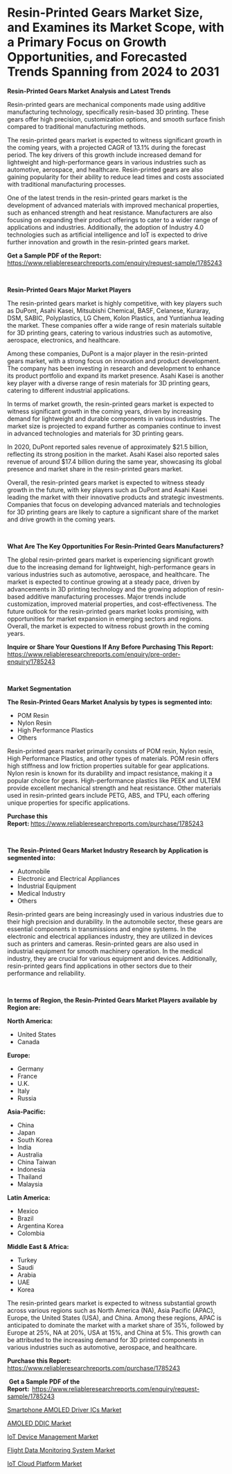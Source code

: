 <p><h1>Resin-Printed Gears Market Size, and Examines its Market Scope, with a Primary Focus on Growth Opportunities, and Forecasted Trends Spanning from 2024 to 2031</h1></p><p><strong>Resin-Printed Gears Market Analysis and Latest Trends</strong></p>
<p><p>Resin-printed gears are mechanical components made using additive manufacturing technology, specifically resin-based 3D printing. These gears offer high precision, customization options, and smooth surface finish compared to traditional manufacturing methods.</p><p>The resin-printed gears market is expected to witness significant growth in the coming years, with a projected CAGR of 13.1% during the forecast period. The key drivers of this growth include increased demand for lightweight and high-performance gears in various industries such as automotive, aerospace, and healthcare. Resin-printed gears are also gaining popularity for their ability to reduce lead times and costs associated with traditional manufacturing processes.</p><p>One of the latest trends in the resin-printed gears market is the development of advanced materials with improved mechanical properties, such as enhanced strength and heat resistance. Manufacturers are also focusing on expanding their product offerings to cater to a wider range of applications and industries. Additionally, the adoption of Industry 4.0 technologies such as artificial intelligence and IoT is expected to drive further innovation and growth in the resin-printed gears market.</p></p>
<p><strong>Get a Sample PDF of the Report:&nbsp;</strong> <a href="https://www.reliableresearchreports.com/enquiry/request-sample/1785243">https://www.reliableresearchreports.com/enquiry/request-sample/1785243</a></p>
<p>&nbsp;</p>
<p><strong>Resin-Printed Gears Major Market Players</strong></p>
<p><p>The resin-printed gears market is highly competitive, with key players such as DuPont, Asahi Kasei, Mitsubishi Chemical, BASF, Celanese, Kuraray, DSM, SABIC, Polyplastics, LG Chem, Kolon Plastics, and Yuntianhua leading the market. These companies offer a wide range of resin materials suitable for 3D printing gears, catering to various industries such as automotive, aerospace, electronics, and healthcare.</p><p>Among these companies, DuPont is a major player in the resin-printed gears market, with a strong focus on innovation and product development. The company has been investing in research and development to enhance its product portfolio and expand its market presence. Asahi Kasei is another key player with a diverse range of resin materials for 3D printing gears, catering to different industrial applications.</p><p>In terms of market growth, the resin-printed gears market is expected to witness significant growth in the coming years, driven by increasing demand for lightweight and durable components in various industries. The market size is projected to expand further as companies continue to invest in advanced technologies and materials for 3D printing gears.</p><p>In 2020, DuPont reported sales revenue of approximately $21.5 billion, reflecting its strong position in the market. Asahi Kasei also reported sales revenue of around $17.4 billion during the same year, showcasing its global presence and market share in the resin-printed gears market.</p><p>Overall, the resin-printed gears market is expected to witness steady growth in the future, with key players such as DuPont and Asahi Kasei leading the market with their innovative products and strategic investments. Companies that focus on developing advanced materials and technologies for 3D printing gears are likely to capture a significant share of the market and drive growth in the coming years.</p></p>
<p>&nbsp;</p>
<p><strong>What Are The Key Opportunities For Resin-Printed Gears Manufacturers?</strong></p>
<p><p>The global resin-printed gears market is experiencing significant growth due to the increasing demand for lightweight, high-performance gears in various industries such as automotive, aerospace, and healthcare. The market is expected to continue growing at a steady pace, driven by advancements in 3D printing technology and the growing adoption of resin-based additive manufacturing processes. Major trends include customization, improved material properties, and cost-effectiveness. The future outlook for the resin-printed gears market looks promising, with opportunities for market expansion in emerging sectors and regions. Overall, the market is expected to witness robust growth in the coming years.</p></p>
<p><strong>Inquire or Share Your Questions If Any Before Purchasing This Report:</strong> <a href="https://www.reliableresearchreports.com/enquiry/pre-order-enquiry/1785243">https://www.reliableresearchreports.com/enquiry/pre-order-enquiry/1785243</a></p>
<p>&nbsp;</p>
<p><strong>Market Segmentation</strong></p>
<p><strong>The Resin-Printed Gears Market Analysis by types is segmented into:</strong></p>
<p><ul><li>POM Resin</li><li>Nylon Resin</li><li>High Performance Plastics</li><li>Others</li></ul></p>
<p><p>Resin-printed gears market primarily consists of POM resin, Nylon resin, High Performance Plastics, and other types of materials. POM resin offers high stiffness and low friction properties suitable for gear applications. Nylon resin is known for its durability and impact resistance, making it a popular choice for gears. High-performance plastics like PEEK and ULTEM provide excellent mechanical strength and heat resistance. Other materials used in resin-printed gears include PETG, ABS, and TPU, each offering unique properties for specific applications.</p></p>
<p><strong>Purchase this Report:&nbsp;</strong><a href="https://www.reliableresearchreports.com/purchase/1785243">https://www.reliableresearchreports.com/purchase/1785243</a></p>
<p>&nbsp;</p>
<p><strong>The Resin-Printed Gears Market Industry Research by Application is segmented into:</strong></p>
<p><ul><li>Automobile</li><li>Electronic and Electrical Appliances</li><li>Industrial Equipment</li><li>Medical Industry</li><li>Others</li></ul></p>
<p><p>Resin-printed gears are being increasingly used in various industries due to their high precision and durability. In the automobile sector, these gears are essential components in transmissions and engine systems. In the electronic and electrical appliances industry, they are utilized in devices such as printers and cameras. Resin-printed gears are also used in industrial equipment for smooth machinery operation. In the medical industry, they are crucial for various equipment and devices. Additionally, resin-printed gears find applications in other sectors due to their performance and reliability.</p></p>
<p>&nbsp;</p>
<p><strong>In terms of Region, the Resin-Printed Gears Market Players available by Region are:</strong></p>
<p>
    <p> <strong> North America: </strong>
        <ul>
            <li>United States</li>
            <li>Canada</li>
        </ul>
        </p> 
    <p> <strong> Europe: </strong>
        <ul>
            <li>Germany</li>
            <li>France</li>
            <li>U.K.</li>
            <li>Italy</li>
            <li>Russia</li>
        </ul>
        </p> 
    <p> <strong> Asia-Pacific: </strong>
        <ul>
            <li>China</li>
            <li>Japan</li>
            <li>South Korea</li>
            <li>India</li>
            <li>Australia</li>
            <li>China Taiwan</li>
            <li>Indonesia</li>
            <li>Thailand</li>
            <li>Malaysia</li>
        </ul>
        </p> 
    <p> <strong> Latin America: </strong>
        <ul>
            <li>Mexico</li>
            <li>Brazil</li>
            <li>Argentina Korea</li>
            <li>Colombia</li>
        </ul>
        </p> 
    <p> <strong> Middle East & Africa: </strong>
        <ul>
            <li>Turkey</li>
            <li>Saudi</li>
            <li>Arabia</li>
            <li>UAE</li>
            <li>Korea</li>
        </ul>
    </p>
    </p>
<p><p>The resin-printed gears market is expected to witness substantial growth across various regions such as North America (NA), Asia Pacific (APAC), Europe, the United States (USA), and China. Among these regions, APAC is anticipated to dominate the market with a market share of 35%, followed by Europe at 25%, NA at 20%, USA at 15%, and China at 5%. This growth can be attributed to the increasing demand for 3D printed components in various industries such as automotive, aerospace, and healthcare.</p></p>
<p><strong>Purchase this Report: </strong><a href="https://www.reliableresearchreports.com/purchase/1785243">https://www.reliableresearchreports.com/purchase/1785243</a></p>
<p>&nbsp;<strong>Get a Sample PDF of the Report:&nbsp;&nbsp;</strong><a href="https://www.reliableresearchreports.com/enquiry/request-sample/1785243">https://www.reliableresearchreports.com/enquiry/request-sample/1785243</a></p>
<p><strong></strong></p>
<p><p><a href="https://github.com/juniordelafrance/Market-Research-Report-List-2/blob/main/smartphone-amoled-driver-ics-market.md">Smartphone AMOLED Driver ICs Market</a></p><p><a href="https://github.com/jaidynmorantestelletmjzya/Market-Research-Report-List-1/blob/main/amoled-ddic-market.md">AMOLED DDIC Market</a></p><p><a href="https://medium.com/@kathydavis04/iot-device-management-nbsp-market-focuses-on-market-share-size-and-projected-forecast-till-2031-876d9abb6e8d">IoT Device Management Market</a></p><p><a href="https://medium.com/@saraprifti1917/flight-data-monitoring-system-market-comprehensive-assessment-by-type-application-and-geography-d1830b8eb2b1">Flight Data Monitoring System Market</a></p><p><a href="https://medium.com/@kathydavis04/iot-cloud-platform-market-size-market-outlook-and-market-forecast-2024-to-2031-6dd7545b3815">IoT Cloud Platform Market</a></p></p>